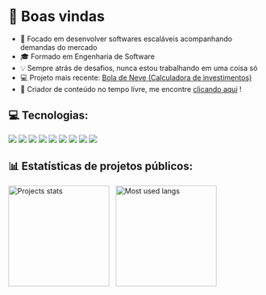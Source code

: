 <!-- Você é um espertinho, sabia? -->
<!-- You're such a smart guy, huh? -->
<!-- Last update 27/08/2024 -->

<!--
 <h1 align="center">
  <output>Hi there 👋</output>
 </h1>

### Hi there 👋
**euMts/euMts** is a ✨ _special_ ✨ repository because its `README.md` (this file) appears on your GitHub profile.

Here are some ideas to get you started:

- 🔭 I’m currently working on ...
- 🌱 I’m currently learning ...
- 👯 I’m looking to collaborate on ...
- 🤔 I’m looking for help with ...
- 💬 Ask me about ...
- 📫 How to reach me: ...
- 😄 Pronouns: ...
- ⚡ Fun fact: ...

- 💬 Take a look at my latest online project:

 [![Instagram](https://img.shields.io/badge/-Instagram-05122A?style=flat&logo=instagram)](https://www.instagram.com/mts.e/)&nbsp;
 
 
 <p align="center">
  <a href="https://www.instagram.com/mts.e/">
    <img src="https://img.shields.io/badge/-Instagram-05122A?style=flat&logo=instagram" />
  </a>
</p>

<h3>
- 😅 I'm Matheus Eduardo and I live in Brazil<br>
- ⚡ My favorite programming language is Python<br>
- 🖥️ Currently working with Big Data and Machine Learning<br>
- 🔭 I spend most of my free-time making bots (you may notice me on your tl)<br>
- 💬 Take a look at my latest online project: <a href="https://github.com/euMts/Sickomode">Sickomode</a><br>
- 📫 You can find me on <a href="https://instagram.com/mts.e">Instagram</a>
</h3>

-->
# 👋 Boas vindas
* 🎯 Focado em desenvolver softwares escaláveis acompanhando demandas do mercado
* 🎓 Formado em Engenharia de Software
* 💡 Sempre atrás de desafios, nunca estou trabalhando em uma coisa só
* 💻 Projeto mais recente: [Bola de Neve (Calculadora de investimentos)](https://bola-de-neve.matheuspass.dev)
* 📱 Criador de conteúdo no tempo livre, me encontre [clicando aqui](https://matheuspass.dev) !

## 💻 Tecnologias:
<p>
  <img src="https://img.shields.io/badge/Python-14354C?style=for-the-badge&logo=python&logoColor=white">
  <img src="https://img.shields.io/badge/Typescript-blue?style=for-the-badge&logo=Typescript&logoColor=white">
  <img src="https://img.shields.io/badge/NodeJS-76AC0A?style=for-the-badge&logo=javascript&logoColor=white">
  <img src="https://img.shields.io/badge/tailwind-0EA5E9?style=for-the-badge&logo=tailwindcss&logoColor=white">
  <img src="https://img.shields.io/badge/Postgres-699DC9?style=for-the-badge&logo=postgresql&logoColor=white">
  <img src="https://img.shields.io/badge/Supabase-006239?style=for-the-badge&logo=supabase&logoColor=white">
  <img src="https://img.shields.io/badge/Docker-1D63ED?style=for-the-badge&logo=docker&logoColor=white">
  <img src="https://img.shields.io/badge/Git-E34F26?style=for-the-badge&logo=git&logoColor=white">
    <img src="https://img.shields.io/badge/Linux-8A225D?style=for-the-badge&logo=linux&logoColor=white">
</p>

## 📊 Estatísticas de projetos públicos:
<p>
  <img 
    align="left" 
    alt="Projects stats" 
    height="200" 
    style="padding-right: 10px;" 
    src="https://github-readme-stats.vercel.app/api?username=euMts&show_icons=true&theme=tokyonight&include_all_commits=true&locale=pt-br&custom_title=Github%20-%20euMts" 
  />

<img 
      align="left" 
      alt="Most used langs" 
      height="200" 
      src="https://github-readme-stats.vercel.app/api/top-langs/?username=euMts&theme=tokyonight&layout=compact&custom_title=Tecnologias&langs_count=8" 
  />

</p>
